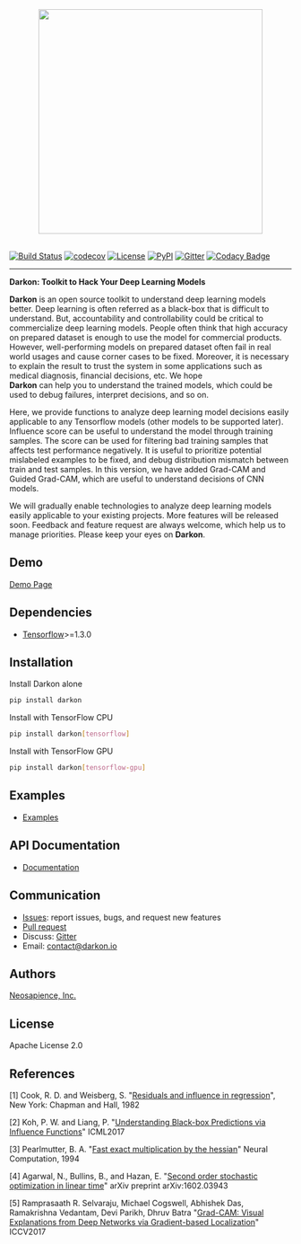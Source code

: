 <div align="center">
    <img src="https://cdn.rawgit.com/darkonhub/darkon/d026f574/brand/logo.png" width="400"><br><br>
</div>

[![Build Status](https://travis-ci.org/darkonhub/darkon.svg?branch=master)](https://travis-ci.org/darkonhub/darkon)
[![codecov](https://codecov.io/gh/darkonhub/darkon/branch/master/graph/badge.svg)](https://codecov.io/gh/darkonhub/darkon)
[![License](https://img.shields.io/badge/License-Apache%202.0-blue.svg)](https://opensource.org/licenses/Apache-2.0)
[![PyPI](https://img.shields.io/pypi/v/darkon.svg?style=flat-square)](https://pypi.python.org/pypi/darkon)
[![Gitter](https://badges.gitter.im/darkonhub/darkon.svg)](https://gitter.im/darkonhub/darkon?utm_source=badge&utm_medium=badge&utm_campaign=pr-badge)
[![Codacy Badge](https://api.codacy.com/project/badge/Grade/077f07f7a52b4d8186beee724ed19231)](https://www.codacy.com/app/zironycho/darkon?utm_source=github.com&amp;utm_medium=referral&amp;utm_content=darkonhub/darkon&amp;utm_campaign=Badge_Grade)

---------------------------------------------------

**Darkon: Toolkit to Hack Your Deep Learning Models**

**Darkon** is an open source toolkit to understand deep learning models better. Deep learning is often referred as a black-box that is difficult to understand.
But, accountability and controllability could be critical to commercialize deep learning models. People often think that high accuracy on prepared dataset 
is enough to use the model for commercial products. However, well-performing models on prepared dataset often fail in real world usages and cause corner cases 
to be fixed. Moreover, it is necessary to explain the result to trust the system in some applications such as medical diagnosis, financial decisions, etc. We hope  
**Darkon** can help you to understand the trained models, which could be used to debug failures, interpret decisions, and so on. 

Here, we provide functions to analyze deep learning model decisions easily applicable to any Tensorflow models (other models to be supported later).
Influence score can be useful to understand the model through training samples. The score can be used for filtering bad training samples that affects test performance negatively. 
It is useful to prioritize potential mislabeled examples to be fixed, and debug distribution mismatch between train and test samples.
In this version, we have added Grad-CAM and Guided Grad-CAM, which are useful to understand decisions of CNN models. 

We will gradually enable technologies to analyze deep learning models easily applicable to your existing projects.
More features will be released soon. Feedback and feature request are always welcome, which help us to manage priorities. Please keep your eyes on **Darkon**. 

## Demo 
[Demo Page](https://darkon-demo.herokuapp.com)

## Dependencies
- [Tensorflow](https://github.com/tensorflow/tensorflow)>=1.3.0

## Installation
Install Darkon alone
```bash
pip install darkon
```
Install with TensorFlow CPU
```bash
pip install darkon[tensorflow]
```
Install with TensorFlow GPU
```bash
pip install darkon[tensorflow-gpu]
```

## Examples 
- [Examples](https://github.com/darkonhub/darkon-examples/blob/master/README.md) 

## API Documentation
- [Documentation](http://darkon.io/api)

## Communication
- [Issues](https://github.com/darkonhub/darkon/issues): report issues, bugs, and request new features
- [Pull request](https://github.com/darkonhub/darkon/pulls)
- Discuss: [Gitter](https://gitter.im/darkonhub/darkon?utm_source=badge&utm_medium=badge&utm_campaign=pr-badge)
- Email: [contact@darkon.io](mailto:contact@darkon.io) 

## Authors
[Neosapience, Inc.](http://www.neosapience.com)

## License
Apache License 2.0

## References

[1] Cook, R. D. and Weisberg, S. "[Residuals and influence in regression](https://www.casact.org/pubs/proceed/proceed94/94123.pdf)", New York: Chapman and Hall, 1982

[2] Koh, P. W. and Liang, P. "[Understanding Black-box Predictions via Influence Functions](https://arxiv.org/abs/1703.04730)" ICML2017

[3] Pearlmutter, B. A. "[Fast exact multiplication by the hessian](http://www.bcl.hamilton.ie/~barak/papers/nc-hessian.pdf)" Neural Computation, 1994

[4] Agarwal, N., Bullins, B., and Hazan, E. "[Second order stochastic optimization in linear time](https://arxiv.org/abs/1602.03943)" arXiv preprint arXiv:1602.03943

[5] Ramprasaath R. Selvaraju, Michael Cogswell, Abhishek Das, Ramakrishna Vedantam, Devi Parikh, Dhruv Batra "[Grad-CAM: Visual Explanations from Deep Networks via Gradient-based Localization](https://arxiv.org/abs/1610.02391)" ICCV2017
